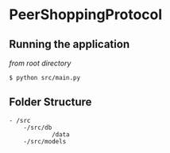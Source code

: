 # PeerShoppingProtocol

## Running the application

*from root directory*
~~~~
$ python src/main.py
~~~~
## Folder Structure
    - /src
        -/src/db
                /data
        -/src/models